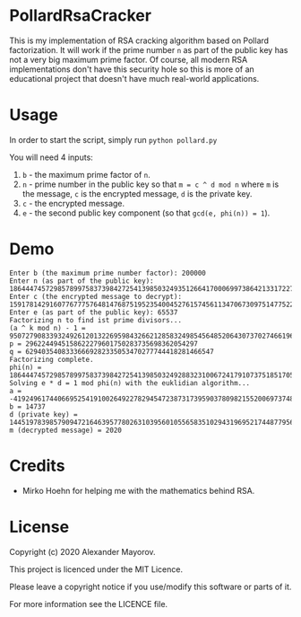 # PollardRsaCracker
This is my implementation of RSA cracking algorithm based on Pollard factorization. It will work if the prime number `n` as part of the public key has not a very big maximum prime factor. Of course, all modern RSA implementations don't have this security hole so this is more of an educational project that doesn't have much real-world applications.

# Usage
In order to start the script, simply run `python pollard.py`

You will need 4 inputs:
1. `b` - the maximum prime factor of `n`.
2. `n` - prime number in the public key so that `m = c ^ d mod n` where `m` is the message, `c` is the encrypted message, `d` is the private key.
3. `c` - the encrypted message.
4. `e` - the second public key component (so that `gcd(e, phi(n)) = 1`).

# Demo
```
Enter b (the maximum prime number factor): 200000
Enter n (as part of the public key): 186444745729857899758373984272541398503249351266417000699738642133172271283265124803102459
Enter c (the encrypted message to decrypt): 159178142916077677757648147687519523540045276157456113470673097514775229976995968698190914
Enter e (as part of the public key): 65537
Factorizing n to find ist prime divisors...
(a ^ k mod n) - 1 = 95072790833932492612013226959843266212858324985456485206430737027466196168851937286400160
p = 2962244945158622279601750283735698362054297
q = 62940354083336669282335053470277744418281466547
Factorizing complete.
phi(n) = 186444745729857899758373984272541398503249288323100672417910737518517050721785008159581616
Solving e * d = 1 mod phi(n) with the euklidian algorithm...
a = -41924961744066952541910026492278294547238731739590378098215520069737488388039514552813743
b = 14737
d (private key) = 144519783985790947216463957780263103956010556583510294319695217448779562333745493606767873
m (decrypted message) = 2020
```

# Credits
* Mirko Hoehn for helping me with the mathematics behind RSA.

# License
Copyright (c) 2020 Alexander Mayorov.

This project is licenced under the MIT Licence.

Please leave a copyright notice if you use/modify this software or parts of it.

For more information see the LICENCE file.
